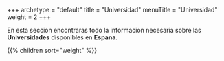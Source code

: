 +++
archetype = "default"
title = "Universidad"
menuTitle = "Universidad"
weight = 2
+++


En esta seccion encontraras todo la informacion necesaria sobre las **Universidades** disponibles en **Espana**.


{{% children sort="weight" %}}

